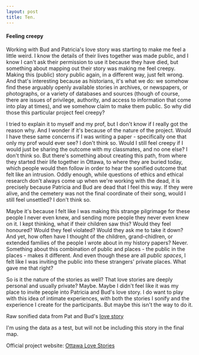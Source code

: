 ```yaml
---
layout: post
title: Ten.
---
```


#### Feeling creepy

Working with Bud and Patricia's love story was starting to make me feel a little weird. I know the details of their lives together was made public, and I know I can't ask their permission to use it because they have died,  but something about  mapping out their story was making me feel creepy. Making this (public) story public again, in a different way, just felt wrong. And that's interesting because as historians, it's what we do: we somehow find these arguably openly available stories in archives, or newspapers, or photographs, or a variety of databases and sources (though of course, there are issues of privilege, authority, and access to information that come into play at times), and we somehow claim to make them public. So why did those this particular project feel creepy?

I tried to explain it to myself and my prof, but I don't know if I really got the reason why. And I wonder if it's because of the nature of the project. Would I have these same concerns if I was writing a paper - specifically one that only my prof would ever see? I don't think so. Would I still feel creepy if I would just be sharing the outcome with my classmates, and no one else? I don't think so. But there's something about creating this path, from where they started their life together in Ottawa, to where they are buried today, which people would then follow in order to hear the sonified outcome that felt like an intrusion. Oddly enough, while questions of ethics and ethical research don't always come up when we're working with the dead, it is precisely because Patricia and Bud are dead that I feel this way. If they were alive, and the cemetery was not the final coordinate of their song, would I still feel unsettled? I don't think so.

Maybe it's because I felt like I was making this strange pilgrimage for these people I never even knew, and sending more people they never even knew on it. I kept thinking, what if their children saw this? Would they feel honoured? Would they feel violated? Would they ask me to take it down? And yet, how often have I thought of the children, grand-chidlren, or extended families of the people I wrote about in my history papers? Never. Something about this combination of public and places - the public in the places - makes it different. And even though these are all *public spaces*, I felt like I was inviting the public into these strangers' private places. What gave me that right?

So is it the nature of the stories as well? That love stories are deeply personal and usually private? Maybe. Maybe I didn't feel like it was my place to invite people into Patricia and Bud's love story. I do want to play with this idea of intimate experiences, with both the stories I sonify and the experience I create for the participants. But maybe this isn't the way to do it.

Raw sonified data from Pat and Bud's [love story](https://soundcloud.com/user-343498114/pat-and-bud)

I'm using the data as a test, but will not be including this story in the final map.

Official project website: [Ottawa Love Stories](https://ottlovestories.wordpress.com)
